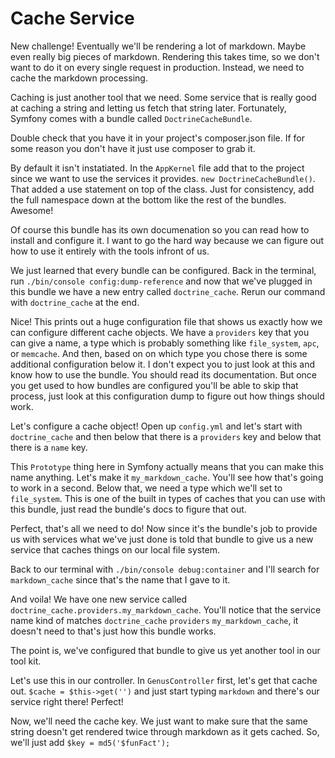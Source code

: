 # Cache Service

New challenge! Eventually we'll be rendering a lot of markdown. Maybe even really
big pieces of markdown. Rendering this takes time, so we don't want to do it on
every single request in production. Instead, we need to cache the markdown processing.

Caching is just another tool that we need. Some service that is really good at
caching a string and letting us fetch that string later. Fortunately, Symfony comes
with a bundle called `DoctrineCacheBundle`. 

Double check that you have it in your project's composer.json file. If for some reason
you don't have it just use composer to grab it. 

By default it isn't instatiated. In the `AppKernel` file add that to the project since
we want to use the services it provides. `new DoctrineCacheBundle()`. That added a
use statement on top of the class. Just for consistency, add the full namespace down
at the bottom like the rest of the bundles. Awesome!

Of course this bundle has its own documenation so you can read how to install and 
configure it. I want to go the hard way because we can figure out how to use it
entirely with the tools infront of us. 

We just learned that every bundle can be configured. Back in the terminal, run
`./bin/console config:dump-reference` and now that we've plugged in this bundle
we have a new entry called `doctrine_cache`. Rerun our command with `doctrine_cache`
at the end. 

Nice! This prints out a huge configuration file that shows us exactly how we can
configure different cache objects. We have a `providers` key that you can give a name,
a type which is probably something like `file_system`, `apc`, or `memcache`. And then, based on
on which type you chose there is some additional configuration below it. I don't expect
you to just look at this and know how to use the bundle. You should read its documentation.
But once you get used to how bundles are configured you'll be able to skip that
process, just look at this configuration dump to figure out how things should work.

Let's configure a cache object! Open up `config.yml` and let's start with 
`doctrine_cache` and then below that there is a `providers` key and below that
there is a `name` key. 

This `Prototype` thing here in Symfony actually means that you can make this name
anything. Let's make it `my_markdown_cache`. You'll see how that's going to work
in a second. Below that, we need a type which we'll set to `file_system`. This is one
of the built in types of caches that you can use with this bundle, just read the
bundle's docs to figure that out. 

Perfect, that's all we need to do! Now since it's the bundle's job to provide us with
services what we've just done is told that bundle to give us a new service that caches
things on our local file system. 

Back to our terminal with `./bin/console debug:container` and I'll search for 
`markdown_cache` since that's the name that I gave to it. 

And voila! We have one new service called `doctrine_cache.providers.my_markdown_cache`.
You'll notice that the service name kind of matches `doctrine_cache` `providers`
`my_markdown_cache`, it doesn't need to that's just how this bundle works. 

The point is, we've configured that bundle to give us yet another tool in our
tool kit. 

Let's use this in our controller. In `GenusController` first, let's get that cache
out. `$cache = $this->get('')` and just start typing `markdown` and there's our service
right there! Perfect! 

Now, we'll need the cache key. We just want to make sure that the same string doesn't
get rendered twice through markdown as it gets cached. So, we'll just add `$key = md5('$funFact');`



